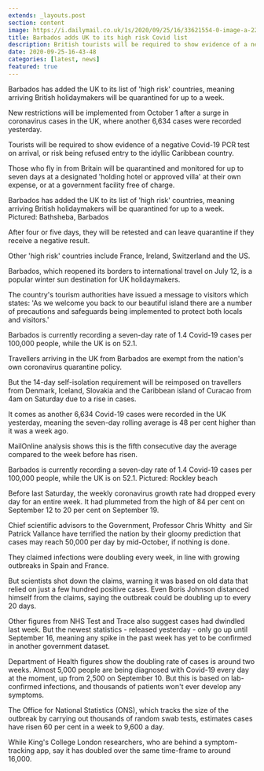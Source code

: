 ```yaml
---
extends: _layouts.post
section: content
image: https://i.dailymail.co.uk/1s/2020/09/25/16/33621554-0-image-a-22_1601048518735.jpg 
title: Barbados adds UK to its high risk Covid list 
description: British tourists will be required to show evidence of a negative Covid-19 PCR test on arrival, or risk being refused entry to the idyllic Caribbean country. 
date: 2020-09-25-16-43-48 
categories: [latest, news] 
featured: true 
--- 
```

Barbados has added the UK to its list of 'high risk' countries, meaning arriving British holidaymakers will be quarantined for up to a week.

New restrictions will be implemented from October 1 after a surge in coronavirus cases in the UK, where another 6,634 cases were recorded yesterday.

Tourists will be required to show evidence of a negative Covid-19 PCR test on arrival, or risk being refused entry to the idyllic Caribbean country.

Those who fly in from Britain will be quarantined and monitored for up to seven days at a designated 'holding hotel or approved villa' at their own expense, or at a government facility free of charge.

Barbados has added the UK to its list of 'high risk' countries, meaning arriving British holidaymakers will be quarantined for up to a week. Pictured: Bathsheba, Barbados

After four or five days, they will be retested and can leave quarantine if they receive a negative result.

Other 'high risk' countries include France, Ireland, Switzerland and the US.

Barbados, which reopened its borders to international travel on July 12, is a popular winter sun destination for UK holidaymakers. 

The country's tourism authorities have issued a message to visitors which states: 'As we welcome you back to our beautiful island there are a number of precautions and safeguards being implemented to protect both locals and visitors.'

Barbados is currently recording a seven-day rate of 1.4 Covid-19 cases per 100,000 people, while the UK is on 52.1. 

Travellers arriving in the UK from Barbados are exempt from the nation's own coronavirus quarantine policy.

But the 14-day self-isolation requirement will be reimposed on travellers from Denmark, Iceland, Slovakia and the Caribbean island of Curacao from 4am on Saturday due to a rise in cases.  

It comes as another 6,634 Covid-19 cases were recorded in the UK yesterday, meaning the seven-day rolling average is 48 per cent higher than it was a week ago. 

MailOnline analysis shows this is the fifth consecutive day the average compared to the week before has risen.

Barbados is currently recording a seven-day rate of 1.4 Covid-19 cases per 100,000 people, while the UK is on 52.1. Pictured: Rockley beach

Before last Saturday, the weekly coronavirus growth rate had dropped every day for an entire week. It had plummeted from the high of 84 per cent on September 12 to 20 per cent on September 19. 

Chief scientific advisors to the Government, Professor Chris Whitty  and Sir Patrick Vallance have terrified the nation by their gloomy prediction that cases may reach 50,000 per day by mid-October, if nothing is done. 

They claimed infections were doubling every week, in line with growing outbreaks in Spain and France.

But scientists shot down the claims, warning it was based on old data that relied on just a few hundred positive cases. Even Boris Johnson distanced himself from the claims, saying the outbreak could be doubling up to every 20 days.

Other figures from NHS Test and Trace also suggest cases had dwindled last week. But the newest statistics - released yesterday - only go up until September 16, meaning any spike in the past week has yet to be confirmed in another government dataset.

Department of Health figures show the doubling rate of cases is around two weeks. Almost 5,000 people are being diagnosed with Covid-19 every day at the moment, up from 2,500 on September 10. But this is based on lab-confirmed infections, and thousands of patients won't ever develop any symptoms.

The Office for National Statistics (ONS), which tracks the size of the outbreak by carrying out thousands of random swab tests, estimates cases have risen 60 per cent in a week to 9,600 a day. 

While King's College London researchers, who are behind a symptom-tracking app, say it has doubled over the same time-frame to around 16,000.

